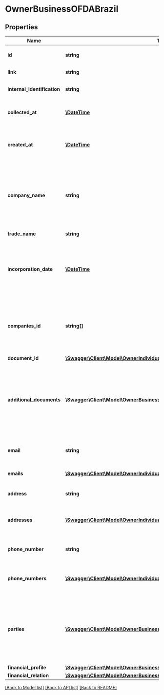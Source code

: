 # OwnerBusinessOFDABrazil

## Properties
Name | Type | Description | Notes
------------ | ------------- | ------------- | -------------
**id** | **string** | Belvo&#x27;s unique identifier for the current item. | 
**link** | **string** | The &#x60;link.id&#x60; the data belongs to. | 
**internal_identification** | **string** | The institution&#x27;s internal identifier for the owner. | 
**collected_at** | [**\DateTime**](\DateTime.md) | The ISO-8601 timestamp when the data point was collected. | 
**created_at** | [**\DateTime**](\DateTime.md) | The ISO-8601 timestamp of when the data point was created in Belvo&#x27;s database. | 
**company_name** | **string** | The full (official) name of the business, as provided by the institution.  &gt; **Non-nullable:** A value must be returned by Brazil&#x27;s open finance network. | 
**trade_name** | **string** | The trade name of the business. | 
**incorporation_date** | [**\DateTime**](\DateTime.md) | The date that the business was incorporated, in &#x60;YYYY-MM-DD&#x60; format.  &gt; **Non-nullable:** A value must be returned by Brazil&#x27;s open finance network. | 
**companies_id** | **string[]** | The institutions responsible for the creation and verification of the owner.  &gt; **Non-nullable:** A value must be returned by Brazil&#x27;s open finance network. | 
**document_id** | [**\Swagger\Client\Model\OwnerIndividualOpenFinanceBrazilDocumentId**](OwnerIndividualOpenFinanceBrazilDocumentId.md) |  | 
**additional_documents** | [**\Swagger\Client\Model\OwnerBusinessOpenFinanceBrazilAdditionalDocuments[]**](OwnerBusinessOpenFinanceBrazilAdditionalDocuments.md) | Detailed information regarding additional documents provided to prove the business&#x27;s ID.  &gt; **Non-nullable:** A value must be returned by Brazil&#x27;s open finance network. | 
**email** | **string** | The account owner&#x27;s registered email address. | 
**emails** | [**\Swagger\Client\Model\OwnerIndividualOpenFinanceBrazilEmails[]**](OwnerIndividualOpenFinanceBrazilEmails.md) | Additional list of emails the owner provided. | 
**address** | **string** | The accounts owners registered address. | 
**addresses** | [**\Swagger\Client\Model\OwnerIndividualOpenFinanceBrazilAddresses[]**](OwnerIndividualOpenFinanceBrazilAddresses.md) | Detailed information regarding the owner&#x27;s addresses. | 
**phone_number** | **string** | The account owner&#x27;s registered phone number. | 
**phone_numbers** | [**\Swagger\Client\Model\OwnerIndividualOpenFinanceBrazilPhoneNumbers[]**](OwnerIndividualOpenFinanceBrazilPhoneNumbers.md) | Detailed information regarding the owner&#x27;s &#x60;phone_number&#x60;s. | 
**parties** | [**\Swagger\Client\Model\OwnerBusinessOpenFinanceBrazilParties[]**](OwnerBusinessOpenFinanceBrazilParties.md) | Detailed information regarding the parties allowed to act on the owner&#x27;s behalf.  &gt; **Non-nullable:** A value must be returned by Brazil&#x27;s open finance network. | 
**financial_profile** | [**\Swagger\Client\Model\OwnerBusinessOpenFinanceBrazilFinancialProfile**](OwnerBusinessOpenFinanceBrazilFinancialProfile.md) |  | 
**financial_relation** | [**\Swagger\Client\Model\OwnerBusinessOpenFinanceBrazilFinancialRelation**](OwnerBusinessOpenFinanceBrazilFinancialRelation.md) |  | 

[[Back to Model list]](../../README.md#documentation-for-models) [[Back to API list]](../../README.md#documentation-for-api-endpoints) [[Back to README]](../../README.md)

